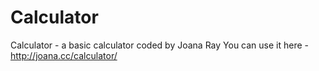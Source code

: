 # Calculator
 Calculator - a basic calculator coded by Joana Ray
You can use it here - http://joana.cc/calculator/